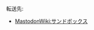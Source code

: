 <div>

転送先:

-   [MastodonWiki:サンドボックス](/MastodonWiki:%E3%82%B5%E3%83%B3%E3%83%89%E3%83%9C%E3%83%83%E3%82%AF%E3%82%B9 "MastodonWiki:サンドボックス")

</div>

<div>

</div>
